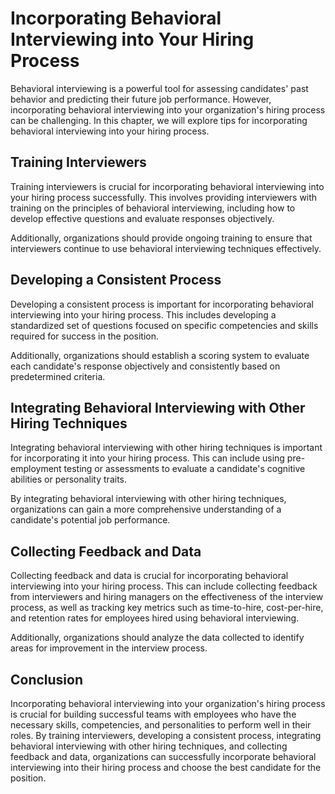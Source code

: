Incorporating Behavioral Interviewing into Your Hiring Process
====================================================================================================================================

Behavioral interviewing is a powerful tool for assessing candidates' past behavior and predicting their future job performance. However, incorporating behavioral interviewing into your organization's hiring process can be challenging. In this chapter, we will explore tips for incorporating behavioral interviewing into your hiring process.

Training Interviewers
---------------------

Training interviewers is crucial for incorporating behavioral interviewing into your hiring process successfully. This involves providing interviewers with training on the principles of behavioral interviewing, including how to develop effective questions and evaluate responses objectively.

Additionally, organizations should provide ongoing training to ensure that interviewers continue to use behavioral interviewing techniques effectively.

Developing a Consistent Process
-------------------------------

Developing a consistent process is important for incorporating behavioral interviewing into your hiring process. This includes developing a standardized set of questions focused on specific competencies and skills required for success in the position.

Additionally, organizations should establish a scoring system to evaluate each candidate's response objectively and consistently based on predetermined criteria.

Integrating Behavioral Interviewing with Other Hiring Techniques
----------------------------------------------------------------

Integrating behavioral interviewing with other hiring techniques is important for incorporating it into your hiring process. This can include using pre-employment testing or assessments to evaluate a candidate's cognitive abilities or personality traits.

By integrating behavioral interviewing with other hiring techniques, organizations can gain a more comprehensive understanding of a candidate's potential job performance.

Collecting Feedback and Data
----------------------------

Collecting feedback and data is crucial for incorporating behavioral interviewing into your hiring process. This can include collecting feedback from interviewers and hiring managers on the effectiveness of the interview process, as well as tracking key metrics such as time-to-hire, cost-per-hire, and retention rates for employees hired using behavioral interviewing.

Additionally, organizations should analyze the data collected to identify areas for improvement in the interview process.

Conclusion
----------

Incorporating behavioral interviewing into your organization's hiring process is crucial for building successful teams with employees who have the necessary skills, competencies, and personalities to perform well in their roles. By training interviewers, developing a consistent process, integrating behavioral interviewing with other hiring techniques, and collecting feedback and data, organizations can successfully incorporate behavioral interviewing into their hiring process and choose the best candidate for the position.
